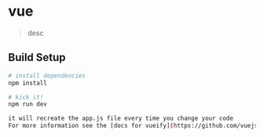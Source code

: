 # vue

> desc

## Build Setup

``` bash
# install dependencies
npm install

# kick it!
npm run dev

it will recreate the app.js file every time you change your code
For more information see the [docs for vueify](https://github.com/vuejs/vueify).
